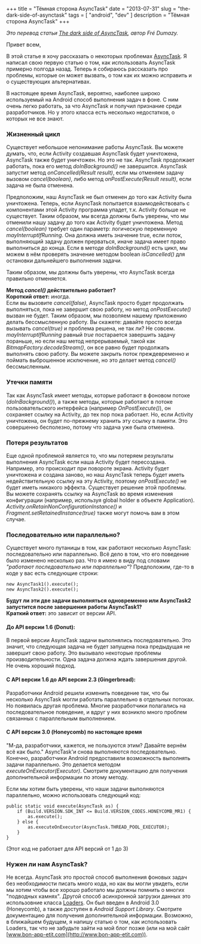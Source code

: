 +++
title = "Тёмная сторона AsyncTask"
date = "2013-07-31"
slug = "the-dark-side-of-asynctask"
tags = [ "android", "dev" ]
description = "Тёмная сторона AsyncTask"
+++

*Это перевод статьи [The dark side of AsyncTask](http://bon-app-etit.blogspot.com/2013/04/the-dark-side-of-asynctask.html), автор Fr&#233; Dumazy.*

Привет всем,

В этой статье я хочу рассказать о некоторых проблемах [AsyncTask](http://developer.android.com/reference/android/os/AsyncTask.html). Я написал свою первую статью о том, как использовать AsyncTask примерно полгода назад. Теперь я собираюсь рассказать про проблемы, которые он может вызвать, о том как их можно исправить и о существующих альтернативах.

В настоящее время AsyncTask, вероятно, наиболее широко используемый на Android способ выполнения задач в фоне. С ним очень легко работать, за что AsyncTask и получил признание среди разработчиков. Но у этого класса есть несколько недостатков, о которых не все знают.

### Жизненный цикл
Существует небольшое непонимание работы AsyncTask. Вы можете думать, что, если Activity создавшая AsyncTask будет уничтожена, AsyncTask также будет уничтожен. Но это не так. AsyncTask продолжает работать, пока его метод *doInBackground()* не завершится. AsyncTask запустит метод *onCancelled(Result result)*, если мы отменяем задачу вызовом *cancel(boolean)*, либо метод *onPostExecute(Result result)*, если задача не была отменена.
<!-- TEASER_END -->
Предположим, наш AsyncTask не был отменен до того как Activity была уничтожена. Теперь, если AsyncTask попытается взаимодействовать с компонентами этой Activity программа упадет, т.к. Activity больше не существует. Таким образом, мы всегда должны быть уверены, что мы отменили нашу задачу до того как Activity будет уничтожена.  Метод *cancel(boolean)* требует один параметр: логическую переменную *mayInterruptIfRunning*. Она должна иметь значение true, если поток, выполняющий задачу должен прерваться, иначе задача имеет право выполниться до конца. Если в методе *doInBackground()* есть цикл, мы можем в нём проверять значение методом boolean *isCancelled()* для остановки дальнейшего выполнения задачи.

Таким образом, мы должны быть уверены, что AsyncTask всегда правильно отменяется. 

**Метод *cancel()* действительно работает?**  
**Короткий ответ:** иногда.  
Если вы вызовите *cancel(false)*, AsyncTask просто будет продолжать выполняться, пока не завершит свою работу, но метод *onPostExecute()* вызван не будет. Таким образом, мы позволяем нашему приложению делать бессмысленную работу. Вы скажете: давайте просто всегда вызывать *cancel(true)* и проблема решена, не так ли? Не совсем. *mayInterruptIfRunning* равный *true* постарается завершить задачу пораньше, но если наш метод непрерываемый, такой как *BitmapFactory.decodeStream()*, он все равно будет продолжать выполнять свою работу. Вы можете закрыть поток преждевременно и поймать выброшенное исключение, но это делает метод *cancel()* бессмысленным.

### Утечки памяти
Так как AsyncTask имеет методы, которые работают в фоновом потоке (*doInBackground()*), а также методы, которые работают в потоке пользовательского интерфейса (например *OnPostExecute()*), он сохраняет ссылку на Activity, до тех пор пока работает. Но, если Activity уничтожена, он будет по-прежнему хранить эту ссылку в памяти. Это совершенно бесполезно, потому что задача уже была отменена.

### Потеря результатов
Еще одной проблемой является то, что мы потеряем результаты выполнения AsyncTask если наша Activity будет пересоздана. Например, это происходит при повороте экрана. Activity будет уничтожена и создана заново, но наш AsyncTask теперь будет иметь недействительную ссылку на эту Activity, поэтому *onPostExecute()* не будет иметь никакого эффекта. Существует решение этой проблемы. Вы можете сохранять ссылку на AsyncTask во время изменения конфигурации (например, используя global holder в объекте Application). *Activity.onRetainNonConfigurationInstance()* и *Fragment.setRetainedInstance(true)* также могут помочь вам в этом случае.

### Последовательно или параллельно?
Существует много путаницы в том, как работают несколько AsyncTask: последовательно или параллельно. Всё дело в том, что его поведение было изменено несколько раз. Что я имею в виду под словами *"работают последовательно или параллельно"*? Предположим, где-то в коде у вас есть следующие строки:

```
new AsyncTask1().execute();
new AsyncTask2().execute();
```

**Будут ли эти две задачи выполняться одновременно или AsyncTask2 запустится после завершения работы AsyncTask1?**  
**Краткий ответ:** это зависит от версии API.

#### До API версии 1.6 (Donut):
В первой версии AsyncTask задачи выполнялись последовательно. Это значит, что следующая задача не будет запущена пока предыдущая не завершит свою работу. Это вызывало некоторые проблемы производительности. Одна задача должна ждать завершения другой. Не очень хороший подход.

#### С API версии 1.6 до API версии 2.3 (Gingerbread):
Разработчики Android решили изменить поведение так, что бы несколько AsyncTask могли работать параллельно в отдельных потоках. Но появилась другая проблема. Многие разработчики полагались на последовательное поведение, и вдруг у них возникло много проблем связанных с параллельным выполнением.

#### С API версии 3.0 (Honeycomb) по настоящее время
"М-да, разработчики, кажется, не пользуются этим? Давайте вернём всё как было." AsyncTask'и снова выполняются последовательно. Конечно, разработчики Android предоставили возможность выполнять задачи параллельно. Это делается методом *executeOnExecutor(Executor)*. Смотрите документацию для получения дополнительной информации по этому методу.

Если мы хотим быть уверены, что наши задачи выполняются параллельно, можно использовать следующий код:

```
public static void execute(AsyncTask as) {
	if (Build.VERSION.SDK_INT <= Build.VERSION_CODES.HONEYCOMB_MR1) {
		as.execute();
	} else {
  		as.executeOnExecutor(AsyncTask.THREAD_POOL_EXECUTOR);
	}
}
```
(Этот код не работает для API версий от 1 до 3)

### Нужен ли нам AsyncTask?
Не всегда. AsyncTask это простой способ выполнения фоновых задач без необходимости писать много кода, но как вы могли увидеть, если мы хотим чтобы все хорошо работало мы должны помнить о многих "подводных камнях". Другой способ асинхронной загрузки данных это использовние класса [Loaders](http://developer.android.com/guide/components/loaders.html). Он был введен в Android 3.0 (Honeycomb), а также доступен в *Android Support Library*. Смотрите документацию для получения дополнительной информации. Возможно, в ближайшем будущем, я напишу статью о том, как использовать Loaders, так что не забудьте зайти на мой блог позже (или на мой сайт [www.bon-app-etit.com](http://www.bon-app-etit.com)).
